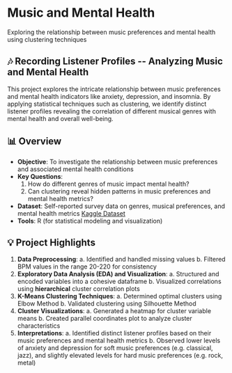 # Music and Mental Health
Exploring the relationship between music preferences and mental health using clustering techniques

## 🎶 Recording Listener Profiles -- Analyzing Music and Mental Health
This project explores the intricate relationship between music preferences and mental health indicators like anxiety, depression, and insomnia. By applying statistical techniques such as clustering, we identify distinct listener profiles revealing the correlation of different musical genres with mental health and overall well-being.

## 📊 Overview

* **Objective**: To investigate the relationship between music preferences and associated mental health conditions
* **Key Questions**:
    1.  How do different genres of music impact mental health?
    2.  Can clustering reveal hidden patterns in music preferences and mental health metrics?
* **Dataset**: Self-reported survey data on genres, musical preferences, and mental health metrics [Kaggle Dataset](https://www.kaggle.com/datasets/catherinerasgaitis/mxmh-survey-results)
* **Tools**: R (for statistical modeling and visualization)

## 💡 Project Highlights

1.  **Data Preprocessing**:
    a. Identified and handled missing values
    b. Filtered BPM values in the range 20-220 for consistency
2.  **Exploratory Data Analysis (EDA) and Visualization**:
    a. Structured and encoded variables into a cohesive dataframe
    b. Visualized correlations using **hierarchical** cluster correlation plots
3.  **K-Means Clustering Techniques**:
    a. Determined optimal clusters using Elbow Method
    b. Validated clustering using Silhouette Method
4.  **Cluster Visualizations**:
    a. Generated a heatmap for cluster variable means
    b. Created parallel coordinates plot to analyze cluster characteristics
5.  **Interpretations**:
    a. Identified distinct listener profiles based on their music preferences and mental health metrics
    b. Observed lower levels of anxiety and depression for soft music preferences (e.g. classical, jazz), and slightly elevated levels for hard music preferences (e.g. rock, metal)
